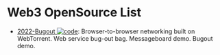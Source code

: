 # Web3 OpenSource List

- [2022-Bugout ![code](https://ng-tech.icu/assets/code.svg)](https://github.com/chr15m/bugout): Browser-to-browser networking built on WebTorrent. Web service bug-out bag. Messageboard demo. Bugout demo.
